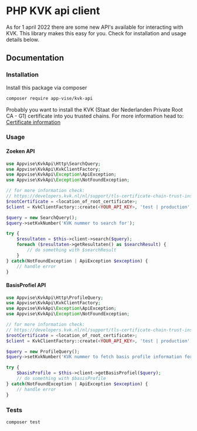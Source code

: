 # PHP KVK api client
As for 1 april 2022 there are some new API's available for interacting with KVK.
This library makes this easy for you. Check for installation and usage details below.

## Documentation
### Installation
Install this package via composer
```bash
composer require app-vise/kvk-api
```

Probably you want to install the KVK (Staat der Nederlanden Private Root CA - G1) certificate into you trusted chains.
For more information head to:
[Certificate information](https://developers.kvk.nl/nl/support/tls-certificate-chain-trust-instructions)

### Usage
#### Zoeken API
```php
use Appvise\KvkApi\Http\SearchQuery;
use Appvise\KvkApi\KvkClientFactory;
use Appvise\KvkApi\Exception\ApiException;
use Appvise\KvkApi\Exception\NotFoundException;

// for more information check:
// https://developers.kvk.nl/nl/support/tls-certificate-chain-trust-instructions
$rootCertificate = <location_of_root_certificate>;
$client = KvkClientFactory::create(<YOUR_API_KEY>, 'test | production', $rootCertificate);

$query = new SearchQuery();
$query->setKvkNumber('KVK nummer to search for');

try {
    $resultaten = $this->client->search($query);
    foreach ($resultaten->getResultaten() as $searchResult) {
        // do something with $searchResult
    }
} catch(NotFoundException | ApiException $exception) {
    // handle error
}
```

#### BasisProfiel API
```php
use Appvise\KvkApi\Http\ProfileQuery;
use Appvise\KvkApi\KvkClientFactory;
use Appvise\KvkApi\Exception\ApiException;
use Appvise\KvkApi\Exception\NotFoundException;

// for more information check:
// https://developers.kvk.nl/nl/support/tls-certificate-chain-trust-instructions
$rootCertificate = <location_of_root_certificate>;
$client = KvkClientFactory::create(<YOUR_API_KEY>, 'test | production', $rootCertificate);

$query = new ProfileQuery();
$query->setKvkNumber('KVK nummer to fetch basis profile information for');

try {
    $basisProfile = $this->client->getBasisProfiel($query);
    // do something with $basisProfile
} catch(NotFoundException | ApiException $exception) {
    // handle error
}
```

### Tests
```bash
composer test
```

